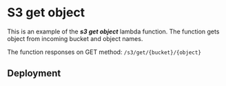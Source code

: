 # S3 get object
This is an example of the _**s3 get object**_ lambda function.
The function gets object from incoming bucket and object names.


The function responses on GET method:
```/s3/get/{bucket}/{object}```
## Deployment